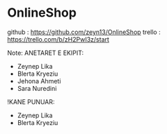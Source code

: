 # OnlineShop

github : https://github.com/zeyn13/OnlineShop
trello : https://trello.com/b/zH2PwI3z/start

Note: ANETARET E EKIPIT:

- Zeynep Lika
- Blerta Kryeziu
- Jehona Ahmeti
- Sara Nuredini

!KANE PUNUAR:

- Zeynep Lika
- Blerta Kryeziu
